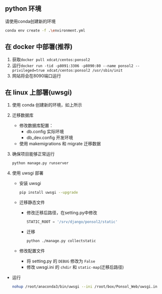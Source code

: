 ## python 环境

请使用conda创建新的环境

```bash
conda env create -f .\environment.yml
```


## 在 docker 中部署(推荐)
1.  获取`docker pull xdcat/centos:ponsol2`
2.  运行`docker run -tid -p8091:3306 -p8090:80 --name ponsol2 --privileged=true xdcat/centos:ponsol2 /usr/sbin/init`
3. 网站将会在8090端口运行

## 在 linux 上部署(uwsgi)

1. 使用 conda 创建新的环境，如上所示
2. 迁移数据库
    * 修改数据库配置：
        * db.config 实际环境
        * db_dev.config 开发环境
    * 使用 makemigrations 和 migrate 迁移数据
2. 确保项目能够正常运行

    ```bash
    python manage.py runserver
    ```

3. 使用 uwsgi 部署
    * 安装 uwsgi
        ```bash
        pip install uwsgi --upgrade   
        ```
        
    * 迁移静态文件
        * 修改迁移后路径，在setting.py中修改
             ```python
             STATIC_ROOT = '/srv/django/ponsol2/static'
             ```
        * 迁移
            ```bash
            python ./manage.py collectstatic
            ```
        
    * 修改配置文件
        * 将 setting.py 的 `DEBUG` 修改为 `False`
        * 修改 uwsgi.ini 的 `chdir` 和 `static-map`(迁移后路径)
        
* 运行
   ```bash
   nohup /root/anaconda3/bin/uwsgi --ini /root/box/Ponsol_Web/uwsgi.ini > run_ponsol2_uwsgi.log 2>&1 &
   ```
       

